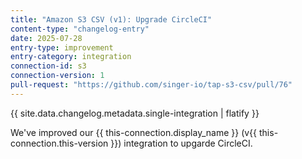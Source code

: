 ```yaml
---
title: "Amazon S3 CSV (v1): Upgrade CircleCI"
content-type: "changelog-entry"
date: 2025-07-28
entry-type: improvement
entry-category: integration
connection-id: s3
connection-version: 1
pull-request: "https://github.com/singer-io/tap-s3-csv/pull/76"
---
```

{{ site.data.changelog.metadata.single-integration | flatify }}

We've improved our {{ this-connection.display_name }} (v{{ this-connection.this-version }}) integration to upgarde CircleCI.